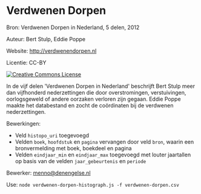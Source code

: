 # Verdwenen Dorpen

Bron: Verdwenen Dorpen in Nederland, 5 delen, 2012

Auteur: Bert Stulp, Eddie Poppe

Website: http://verdwenendorpen.nl

Licentie: CC-BY

<a rel="license" href="http://creativecommons.org/licenses/by/4.0/"><img alt="Creative Commons License" style="border-width:0" src="https://i.creativecommons.org/l/by/4.0/88x31.png" /></a>

In de vijf delen 'Verdwenen Dorpen in Nederland' beschrijft Bert Stulp meer dan vijfhonderd nederzettingen die door overstromingen, verstuivingen, oorlogsgeweld of andere oorzaken verloren zijn gegaan. 
Eddie Poppe maakte het databestand en zocht de coördinaten bij de verdwenen nederzettingen.

Bewerkingen: 
- Veld `histopo_uri` toegevoegd
- Velden `boek`, `hoofdstuk` en `pagina` vervangen door veld `bron`, waarin een bronvermelding met boek, boekdeel en pagina
- Velden `eindjaar_min` en `eindjaar_max` toegevoegd met louter jaartallen op basis van de velden `jaar_gebeurtenis` en `periode`

Bewerker: menno@denengelse.nl

Use: `node verdwenen-dorpen-histograph.js -f verdwenen-dorpen.csv`
